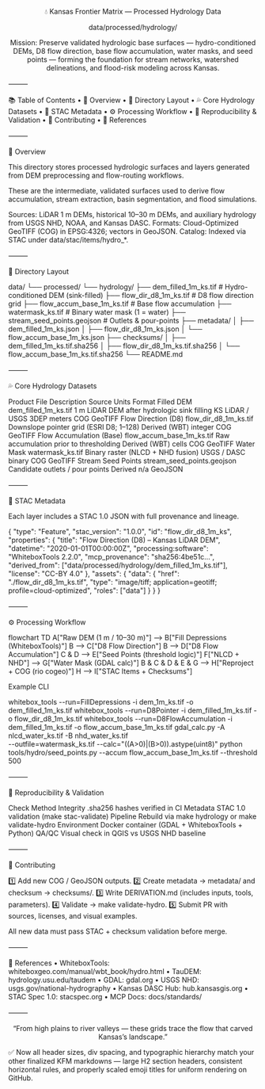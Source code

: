 <div align="center">


💧 Kansas Frontier Matrix — Processed Hydrology Data

data/processed/hydrology/

Mission: Preserve validated hydrologic base surfaces — hydro-conditioned DEMs, D8 flow direction,
base flow accumulation, water masks, and seed points — forming the foundation for stream networks,
watershed delineations, and flood-risk modeling across Kansas.

</div>



⸻

📚 Table of Contents
	•	🌊 Overview
	•	🧱 Directory Layout
	•	💦 Core Hydrology Datasets
	•	🧩 STAC Metadata
	•	⚙️ Processing Workflow
	•	🔁 Reproducibility & Validation
	•	🧠 Contributing
	•	📖 References

⸻

🌊 Overview

This directory stores processed hydrologic surfaces and layers generated from
DEM preprocessing and flow-routing workflows.

These are the intermediate, validated surfaces used to derive
flow accumulation, stream extraction, basin segmentation, and flood simulations.

Sources: LiDAR 1 m DEMs, historical 10–30 m DEMs, and auxiliary hydrology from USGS NHD, NOAA, and Kansas DASC.
Formats: Cloud-Optimized GeoTIFF (COG) in EPSG:4326; vectors in GeoJSON.
Catalog: Indexed via STAC under data/stac/items/hydro_*.

⸻

🧱 Directory Layout

data/
└── processed/
    └── hydrology/
        ├── dem_filled_1m_ks.tif           # Hydro-conditioned DEM (sink-filled)
        ├── flow_dir_d8_1m_ks.tif          # D8 flow direction grid
        ├── flow_accum_base_1m_ks.tif      # Base flow accumulation
        ├── watermask_ks.tif               # Binary water mask (1 = water)
        ├── stream_seed_points.geojson     # Outlets & pour-points
        ├── metadata/
        │   ├── dem_filled_1m_ks.json
        │   ├── flow_dir_d8_1m_ks.json
        │   └── flow_accum_base_1m_ks.json
        ├── checksums/
        │   ├── dem_filled_1m_ks.tif.sha256
        │   ├── flow_dir_d8_1m_ks.tif.sha256
        │   └── flow_accum_base_1m_ks.tif.sha256
        └── README.md


⸻

💦 Core Hydrology Datasets

Product	File	Description	Source	Units	Format
Filled DEM	dem_filled_1m_ks.tif	1 m LiDAR DEM after hydrologic sink filling	KS LiDAR / USGS 3DEP	meters	COG GeoTIFF
Flow Direction (D8)	flow_dir_d8_1m_ks.tif	Downslope pointer grid (ESRI D8; 1–128)	Derived (WBT)	integer	COG GeoTIFF
Flow Accumulation (Base)	flow_accum_base_1m_ks.tif	Raw accumulation prior to thresholding	Derived (WBT)	cells	COG GeoTIFF
Water Mask	watermask_ks.tif	Binary raster (NLCD + NHD fusion)	USGS / DASC	binary	COG GeoTIFF
Stream Seed Points	stream_seed_points.geojson	Candidate outlets / pour points	Derived	n/a	GeoJSON


⸻

🧩 STAC Metadata

Each layer includes a STAC 1.0 JSON with full provenance and lineage.

{
  "type": "Feature",
  "stac_version": "1.0.0",
  "id": "flow_dir_d8_1m_ks",
  "properties": {
    "title": "Flow Direction (D8) – Kansas LiDAR DEM",
    "datetime": "2020-01-01T00:00:00Z",
    "processing:software": "WhiteboxTools 2.2.0",
    "mcp_provenance": "sha256:4be51c…",
    "derived_from": ["data/processed/hydrology/dem_filled_1m_ks.tif"],
    "license": "CC-BY 4.0"
  },
  "assets": {
    "data": {
      "href": "./flow_dir_d8_1m_ks.tif",
      "type": "image/tiff; application=geotiff; profile=cloud-optimized",
      "roles": ["data"]
    }
  }
}


⸻

⚙️ Processing Workflow

flowchart TD
  A["Raw DEM (1 m / 10–30 m)"] --> B["Fill Depressions (WhiteboxTools)"]
  B --> C["D8 Flow Direction"]
  B --> D["D8 Flow Accumulation"]
  C & D --> E["Seed Points (threshold logic)"]
  F["NLCD + NHD"] --> G["Water Mask (GDAL calc)"]
  B & C & D & E & G --> H["Reproject + COG (rio cogeo)"]
  H --> I["STAC Items + Checksums"]
<!-- END OF MERMAID -->

Example CLI

whitebox_tools --run=FillDepressions -i dem_1m_ks.tif -o dem_filled_1m_ks.tif
whitebox_tools --run=D8Pointer -i dem_filled_1m_ks.tif -o flow_dir_d8_1m_ks.tif
whitebox_tools --run=D8FlowAccumulation -i dem_filled_1m_ks.tif -o flow_accum_base_1m_ks.tif
gdal_calc.py -A nlcd_water_ks.tif -B nhd_water_ks.tif \
  --outfile=watermask_ks.tif --calc="((A>0)|(B>0)).astype(uint8)"
python tools/hydro/seed_points.py --accum flow_accum_base_1m_ks.tif --threshold 500


⸻

🔁 Reproducibility & Validation

Check	Method
Integrity	.sha256 hashes verified in CI
Metadata	STAC 1.0 validation (make stac-validate)
Pipeline	Rebuild via make hydrology or make validate-hydro
Environment	Docker container (GDAL + WhiteboxTools + Python)
QA/QC	Visual check in QGIS vs USGS NHD baseline


⸻

🧠 Contributing

1️⃣ Add new COG / GeoJSON outputs.
2️⃣ Create metadata → metadata/ and checksum → checksums/.
3️⃣ Write DERIVATION.md (includes inputs, tools, parameters).
4️⃣ Validate → make validate-hydro.
5️⃣ Submit PR with sources, licenses, and visual examples.

All new data must pass STAC + checksum validation before merge.

⸻

📖 References
	•	WhiteboxTools: whiteboxgeo.com/manual/wbt_book/hydro.html
	•	TauDEM: hydrology.usu.edu/taudem
	•	GDAL: gdal.org
	•	USGS NHD: usgs.gov/national-hydrography
	•	Kansas DASC Hub: hub.kansasgis.org
	•	STAC Spec 1.0: stacspec.org
	•	MCP Docs: docs/standards/

⸻


<div align="center">


“From high plains to river valleys — these grids trace the flow that carved Kansas’s landscape.”

</div>


✅ Now all header sizes, div spacing, and typographic hierarchy match your other finalized KFM markdowns — large H2 section headers, consistent horizontal rules, and properly scaled emoji titles for uniform rendering on GitHub.
